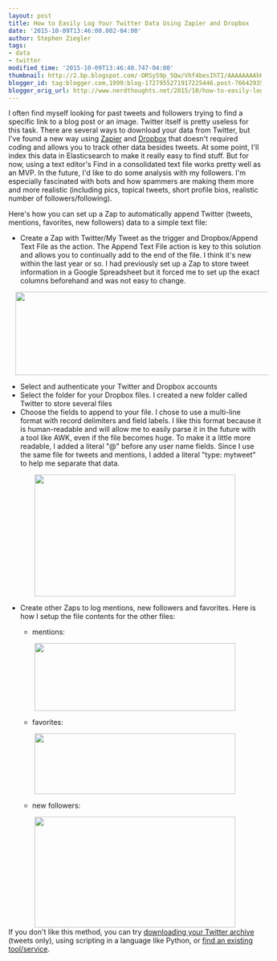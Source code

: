 ```yaml
---
layout: post
title: How to Easily Log Your Twitter Data Using Zapier and Dropbox
date: '2015-10-09T13:46:00.002-04:00'
author: Stephen Ziegler
tags:
- data
- twitter
modified_time: '2015-10-09T13:46:40.747-04:00'
thumbnail: http://2.bp.blogspot.com/-DRSy59p_5Qw/Vhf4besIhTI/AAAAAAAAhKM/4paIpE5ZvKo/s72-c/twitter_zap_setup.png
blogger_id: tag:blogger.com,1999:blog-1727955271917225446.post-766429352419566457
blogger_orig_url: http://www.nerdthoughts.net/2015/10/how-to-easily-log-your-twitter-data.html
---
```


I often find myself looking for past tweets and followers trying to find a specific link to a blog post or an image. Twitter itself is pretty useless for this task. There are several ways to download your data from Twitter, but I've found a new way using [Zapier](https://zapier.com/) and [Dropbox](https://www.dropbox.com/) that doesn't required coding and allows you to track other data besides tweets. At some point, I'll index this data in Elasticsearch to make it really easy to find stuff. But for now, using a text editor's Find in a consolidated text file works pretty well as an MVP. In the future, I'd like to do some analysis with my followers. I'm especially fascinated with bots and how spammers are making them more and more realistic (including pics, topical tweets, short profile bios, realistic number of followers/following).

Here's how you can set up a Zap to automatically append Twitter (tweets, mentions, favorites, new followers) data to a simple text file:


<ul>


<li>Create a Zap with Twitter/My Tweet as the trigger and Dropbox/Append Text File as the action. The Append Text File action is key to this solution and allows you to continually add to the end of the file. I think it's new within the last year or so. I had previously set up a Zap to store tweet information in a Google Spreadsheet but it forced me to set up the exact columns beforehand and was not easy to change.</li></ul>

<div class="separator" style="clear: both; text-align: center;"><a href="http://2.bp.blogspot.com/-DRSy59p_5Qw/Vhf4besIhTI/AAAAAAAAhKM/4paIpE5ZvKo/s1600/twitter_zap_setup.png" imageanchor="1" style="margin-left: 1em; margin-right: 1em;"><img border="0" height="166" src="http://2.bp.blogspot.com/-DRSy59p_5Qw/Vhf4besIhTI/AAAAAAAAhKM/4paIpE5ZvKo/s640/twitter_zap_setup.png" width="640" /></a></div>

<ul>

<li>Select and authenticate your Twitter and Dropbox accounts</li>
<li>Select the folder for your Dropbox files. I created a new folder called Twitter to store several files</li>
<li>Choose the fields to append to your file. I chose to use a multi-line format with record delimiters and field labels. I like this format because it is human-readable and will allow me to easily parse it in the future with a tool like AWK, even if the file becomes huge. To make it a little more readable, I added a literal "@" before any user name fields. Since I use the same file for tweets and mentions, I added a literal "type: mytweet" to help me separate that data.</li></ul>

<div class="separator" style="clear: both; text-align: center;"><a href="http://3.bp.blogspot.com/-qBCTNt9jVrg/Vhf5rfJ3ilI/AAAAAAAAhKY/6zSC24eO6iI/s1600/Twitter%2BTweet%2BFile.png" imageanchor="1" style="margin-left: 1em; margin-right: 1em;"><img border="0" height="243" src="http://3.bp.blogspot.com/-qBCTNt9jVrg/Vhf5rfJ3ilI/AAAAAAAAhKY/6zSC24eO6iI/s400/Twitter%2BTweet%2BFile.png" width="400" /></a></div>

<ul>
<li>Create other Zaps to log mentions, new followers and favorites. Here is how I setup the file contents for the other files:</li><ul>
<li>mentions:</li></ul></ul><div class="separator" style="clear: both; text-align: center;"><a href="http://1.bp.blogspot.com/-lY18wQDkPXE/Vhf7CSt6lhI/AAAAAAAAhKk/-w514BTbQ5s/s1600/Twitter%2BMentions.png" imageanchor="1" style="margin-left: 1em; margin-right: 1em;"><img border="0" height="135" src="http://1.bp.blogspot.com/-lY18wQDkPXE/Vhf7CSt6lhI/AAAAAAAAhKk/-w514BTbQ5s/s400/Twitter%2BMentions.png" width="400" /></a></div><div><ul><ul>
<li>favorites:</li></ul></ul><div class="separator" style="clear: both; text-align: center;"><a href="http://1.bp.blogspot.com/-vy0ItuLK_A4/Vhf7gD0bx1I/AAAAAAAAhKs/Y_XlCCkfR58/s1600/Twitter%2BFavorite.png" imageanchor="1" style="margin-left: 1em; margin-right: 1em;"><img border="0" height="121" src="http://1.bp.blogspot.com/-vy0ItuLK_A4/Vhf7gD0bx1I/AAAAAAAAhKs/Y_XlCCkfR58/s400/Twitter%2BFavorite.png" width="400" /></a></div><div class="separator" style="clear: both; text-align: center;">
</div><div class="separator" style="clear: both; text-align: center;"></div><ul><ul><li style="text-align: left;">new followers:</li></ul></ul><div class="separator" style="clear: both; text-align: center;"><a href="http://3.bp.blogspot.com/-SSmlneWZZrg/Vhf74ANOWRI/AAAAAAAAhK0/TdmcTxlapMs/s1600/Twitter%2BFollowers.png" imageanchor="1" style="margin-left: 1em; margin-right: 1em;"><img border="0" height="221" src="http://3.bp.blogspot.com/-SSmlneWZZrg/Vhf74ANOWRI/AAAAAAAAhK0/TdmcTxlapMs/s400/Twitter%2BFollowers.png" width="400" /></a></div><div style="text-align: left;">
</div>
<div>
</div></div>
If you don't like this method, you can try <a href="https://support.twitter.com/articles/20170160">downloading your Twitter archive</a> (tweets only), using scripting in a language like Python, or <a href="https://www.google.com/webhp?sourceid=chrome-instant&amp;ion=1&amp;espv=2&amp;ie=UTF-8#q=search%20tool%20for%20my%20twitter%20data">find an existing tool/service</a>.

